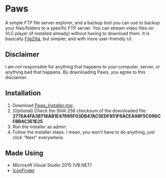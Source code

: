 # Paws

A simple FTP file server explorer, and a backup tool you can use to backup your files/folders to a specific FTP server. You can stream video files on VLC player (if installed already) without having to download them. It is basically [FileZilla](https://filezilla-project.org/), but simpler, and with more user-friendly UI.

## Disclaimer

I am not responsible for anything that happens to your computer, server, or anything bad that happens. By downloading Paws, you agree to this disclaimer.

## Installation

1. Download [Paws_Installer.msi](https://github.com/recoskyler/Paws/blob/master/Paws_Installer.msi).
2. (Optional) Check the SHA-256 checksum of the downloaded file: **2776A4FA3B718AB1E47895F03DB47AC5EDF851F6ACEA98F5C096CFBB4C3E1E25**
3. Run the installer as admin.
4. Follow the installer steps. I mean, you won't have to do anything, just click "Next" everywhere.

## Made Using

- Microsoft Visual Studio 2015 (VB.NET)
- [IconFinder](https://www.iconfinder.com/)
